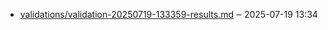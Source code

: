 - [validations/validation-20250719-133359-results.md](validations/validation-20250719-133359-results.md) ‒ 2025-07-19 13:34
